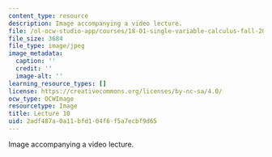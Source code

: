 ```yaml
---
content_type: resource
description: Image accompanying a video lecture.
file: /ol-ocw-studio-app/courses/18-01-single-variable-calculus-fall-2006/2adf487a0a11bfd104f6f5a7ecbf9d65_lec10.jpg
file_size: 3684
file_type: image/jpeg
image_metadata:
  caption: ''
  credit: ''
  image-alt: ''
learning_resource_types: []
license: https://creativecommons.org/licenses/by-nc-sa/4.0/
ocw_type: OCWImage
resourcetype: Image
title: Lecture 10
uid: 2adf487a-0a11-bfd1-04f6-f5a7ecbf9d65
---
```

Image accompanying a video lecture.